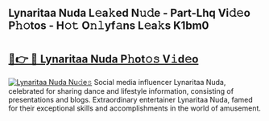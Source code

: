 ## Lynaritaa Nuda L𝚎a𝚔ed N𝚞𝚍e - Part-Lhq Vi𝚍𝚎o P𝚑𝚘tos - H𝚘𝚝 O𝚗𝚕yf𝚊ns L𝚎a𝚔s K1bm0

# <h2><a href="http://kfe8h5n.oniu.top/?m=Lynaritaa+Nuda">🔗👉 🔴 Lynaritaa Nuda P𝚑ot𝚘𝚜 V𝚒d𝚎o</a></h2>

[![Lynaritaa Nuda Nu𝚍e𝚜](https://i.imgur.com/0qMVB7G.gif)](http://kfe8h5n.oniu.top/?m=Lynaritaa+Nuda)
Social media influencer Lynaritaa Nuda, celebrated for sharing dance and lifestyle information, consisting of presentations and blogs. Extraordinary entertainer Lynaritaa Nuda, famed for their exceptional skills and accomplishments in the world of amusement.  
